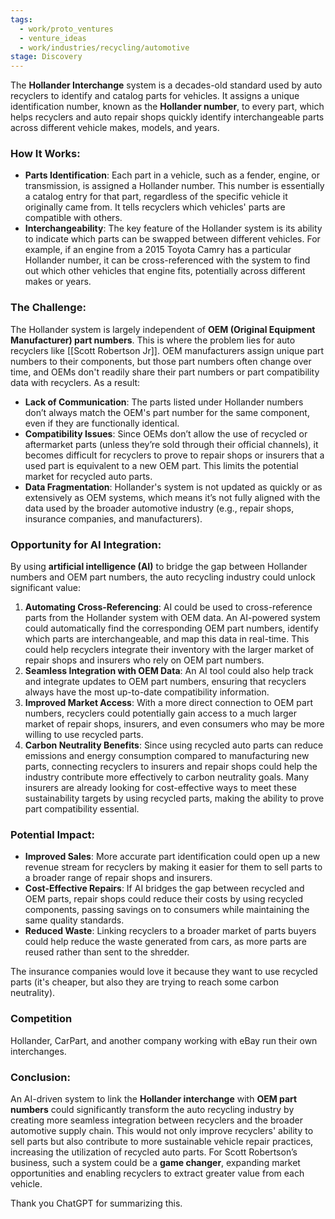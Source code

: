 ```yaml
---
tags:
  - work/proto_ventures
  - venture_ideas
  - work/industries/recycling/automotive
stage: Discovery
---
```

The **Hollander Interchange** system is a decades-old standard used by auto recyclers to identify and catalog parts for vehicles. It assigns a unique identification number, known as the **Hollander number**, to every part, which helps recyclers and auto repair shops quickly identify interchangeable parts across different vehicle makes, models, and years.

### How It Works:

- **Parts Identification**: Each part in a vehicle, such as a fender, engine, or transmission, is assigned a Hollander number. This number is essentially a catalog entry for that part, regardless of the specific vehicle it originally came from. It tells recyclers which vehicles' parts are compatible with others.
- **Interchangeability**: The key feature of the Hollander system is its ability to indicate which parts can be swapped between different vehicles. For example, if an engine from a 2015 Toyota Camry has a particular Hollander number, it can be cross-referenced with the system to find out which other vehicles that engine fits, potentially across different makes or years.

### The Challenge:

The Hollander system is largely independent of **OEM (Original Equipment Manufacturer) part numbers**. This is where the problem lies for auto recyclers like [[Scott Robertson Jr]]. OEM manufacturers assign unique part numbers to their components, but those part numbers often change over time, and OEMs don't readily share their part numbers or part compatibility data with recyclers. As a result:

- **Lack of Communication**: The parts listed under Hollander numbers don’t always match the OEM's part number for the same component, even if they are functionally identical.
- **Compatibility Issues**: Since OEMs don’t allow the use of recycled or aftermarket parts (unless they’re sold through their official channels), it becomes difficult for recyclers to prove to repair shops or insurers that a used part is equivalent to a new OEM part. This limits the potential market for recycled auto parts.
- **Data Fragmentation**: Hollander's system is not updated as quickly or as extensively as OEM systems, which means it’s not fully aligned with the data used by the broader automotive industry (e.g., repair shops, insurance companies, and manufacturers).

### Opportunity for AI Integration:

By using **artificial intelligence (AI)** to bridge the gap between Hollander numbers and OEM part numbers, the auto recycling industry could unlock significant value:

1. **Automating Cross-Referencing**: AI could be used to cross-reference parts from the Hollander system with OEM data. An AI-powered system could automatically find the corresponding OEM part numbers, identify which parts are interchangeable, and map this data in real-time. This could help recyclers integrate their inventory with the larger market of repair shops and insurers who rely on OEM part numbers.
2. **Seamless Integration with OEM Data**: An AI tool could also help track and integrate updates to OEM part numbers, ensuring that recyclers always have the most up-to-date compatibility information.
3. **Improved Market Access**: With a more direct connection to OEM part numbers, recyclers could potentially gain access to a much larger market of repair shops, insurers, and even consumers who may be more willing to use recycled parts.
4. **Carbon Neutrality Benefits**: Since using recycled auto parts can reduce emissions and energy consumption compared to manufacturing new parts, connecting recyclers to insurers and repair shops could help the industry contribute more effectively to carbon neutrality goals. Many insurers are already looking for cost-effective ways to meet these sustainability targets by using recycled parts, making the ability to prove part compatibility essential.

### Potential Impact:

- **Improved Sales**: More accurate part identification could open up a new revenue stream for recyclers by making it easier for them to sell parts to a broader range of repair shops and insurers.
- **Cost-Effective Repairs**: If AI bridges the gap between recycled and OEM parts, repair shops could reduce their costs by using recycled components, passing savings on to consumers while maintaining the same quality standards.
- **Reduced Waste**: Linking recyclers to a broader market of parts buyers could help reduce the waste generated from cars, as more parts are reused rather than sent to the shredder.

The insurance companies would love it because they want to use recycled parts (it's cheaper, but also they are trying to reach some carbon neutrality).

### Competition

Hollander, CarPart, and another company working with eBay run their own interchanges.

### Conclusion:

An AI-driven system to link the **Hollander interchange** with **OEM part numbers** could significantly transform the auto recycling industry by creating more seamless integration between recyclers and the broader automotive supply chain. This would not only improve recyclers' ability to sell parts but also contribute to more sustainable vehicle repair practices, increasing the utilization of recycled auto parts. For Scott Robertson’s business, such a system could be a **game changer**, expanding market opportunities and enabling recyclers to extract greater value from each vehicle.

Thank you ChatGPT for summarizing this.
